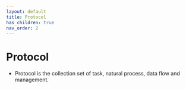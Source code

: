 ```yaml
---
layout: default
title: Protocol
has_children: true
nav_order: 2
---
```


# Protocol
- Protocol is the collection set of task, natural process, data flow and management. 